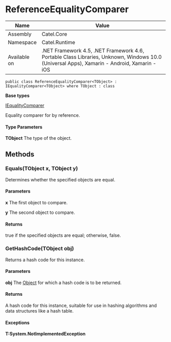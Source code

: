 

# ReferenceEqualityComparer

Name|Value
---|---
Assembly|Catel.Core
Namespace|Catel.Runtime
Available on|.NET Framework 4.5, .NET Framework 4.6, Portable Class Libraries, Unknown, Windows 10.0 (Universal Apps), Xamarin - Android, Xamarin - iOS

```
public class ReferenceEqualityComparer<TObject> : IEqualityComparer<TObject> where TObject : class 
```

**Base types**

[IEqualityComparer]()


Equality comparer for by reference.

#### Type Parameters

**TObject**
The type of the object.



## Methods

### Equals(TObject x, TObject y)

Determines whether the specified objects are equal.

#### Parameters

**x**
The first object to compare.

**y**
The second object to compare.

#### Returns

true if the specified objects are equal; otherwise, false.



### GetHashCode(TObject obj)

Returns a hash code for this instance.

#### Parameters

**obj**
The [Object](#) for which a hash code is to be returned.

#### Returns

A hash code for this instance, suitable for use in hashing algorithms and data structures like a hash table.

#### Exceptions

**T:System.NotImplementedException**



